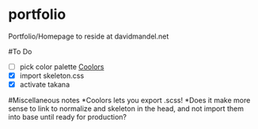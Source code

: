 # portfolio
Portfolio/Homepage to reside at davidmandel.net

#To Do
- [ ] pick color palette [Coolors](http://app.coolors.co/)
- [x] import skeleton.css
- [x] activate takana

#Miscellaneous notes
*Coolors lets you export .scss!
*Does it make more sense to link to normalize and skeleton in the head, and not import them into base until ready for production?
